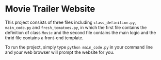 # Movie Trailer Website

This project consists of three files including `class_definition.py`, `main_code.py` and `fresh_tomatoes.py`, in which the first file
contains the definition of class `Movie` and the second file contains the main logic and the thrid file contains a front-end template.

To run the project, simply type `python main_code.py` in your command line and your web browser will prompt the website for you.
